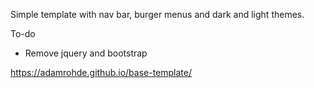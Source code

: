
Simple template with nav bar, burger menus and dark and light themes.

To-do
  - Remove jquery and bootstrap


https://adamrohde.github.io/base-template/
